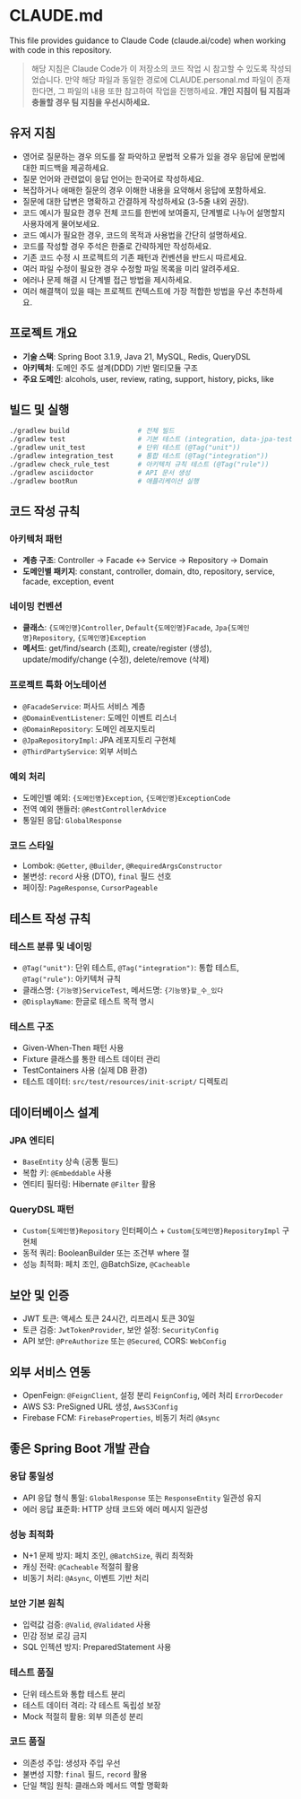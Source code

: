 # CLAUDE.md

This file provides guidance to Claude Code (claude.ai/code) when working with code in this repository.

> 해당 지침은 Claude Code가 이 저장소의 코드 작업 시 참고할 수 있도록 작성되었습니다.
> 만약 해당 파일과 동일한 경로에 CLAUDE.personal.md 파일이 존재한다면, 그 파일의 내용 또한 참고하여 작업을 진행하세요.
> **개인 지침이 팀 지침과 충돌할 경우 팀 지침을 우선시하세요.**

## 유저 지침

- 영어로 질문하는 경우 의도를 잘 파악하고 문법적 오류가 있을 경우 응답에 문법에 대한 피드백을 제공하세요.
- 질문 언어와 관련없이 응답 언어는 한국어로 작성하세요.
- 복잡하거나 애매한 질문의 경우 이해한 내용을 요약해서 응답에 포함하세요.
- 질문에 대한 답변은 명확하고 간결하게 작성하세요 (3-5줄 내외 권장).
- 코드 예시가 필요한 경우 전체 코드를 한번에 보여줄지, 단계별로 나누어 설명할지 사용자에게 물어보세요.
- 코드 예시가 필요한 경우, 코드의 목적과 사용법을 간단히 설명하세요.
- 코드를 작성할 경우 주석은 한줄로 간략하게만 작성하세요.
- 기존 코드 수정 시 프로젝트의 기존 패턴과 컨벤션을 반드시 따르세요.
- 여러 파일 수정이 필요한 경우 수정할 파일 목록을 미리 알려주세요.
- 에러나 문제 해결 시 단계별 접근 방법을 제시하세요.
- 여러 해결책이 있을 때는 프로젝트 컨텍스트에 가장 적합한 방법을 우선 추천하세요.

## 프로젝트 개요

- **기술 스택**: Spring Boot 3.1.9, Java 21, MySQL, Redis, QueryDSL
- **아키텍처**: 도메인 주도 설계(DDD) 기반 멀티모듈 구조
- **주요 도메인**: alcohols, user, review, rating, support, history, picks, like

## 빌드 및 실행

```bash
./gradlew build                 # 전체 빌드
./gradlew test                  # 기본 테스트 (integration, data-jpa-test 제외)
./gradlew unit_test             # 단위 테스트 (@Tag("unit"))
./gradlew integration_test      # 통합 테스트 (@Tag("integration"))
./gradlew check_rule_test       # 아키텍처 규칙 테스트 (@Tag("rule"))
./gradlew asciidoctor           # API 문서 생성
./gradlew bootRun               # 애플리케이션 실행
```

## 코드 작성 규칙

### 아키텍처 패턴

- **계층 구조**: Controller → Facade <-> Service → Repository → Domain
- **도메인별 패키지**: constant, controller, domain, dto, repository, service, facade, exception, event

### 네이밍 컨벤션

- **클래스**: `{도메인명}Controller`, `Default{도메인명}Facade`, `Jpa{도메인명}Repository`, `{도메인명}Exception`
- **메서드**: get/find/search (조회), create/register (생성), update/modify/change (수정), delete/remove (삭제)

### 프로젝트 특화 어노테이션

- `@FacadeService`: 퍼사드 서비스 계층
- `@DomainEventListener`: 도메인 이벤트 리스너
- `@DomainRepository`: 도메인 레포지토리
- `@JpaRepositoryImpl`: JPA 레포지토리 구현체
- `@ThirdPartyService`: 외부 서비스

### 예외 처리

- 도메인별 예외: `{도메인명}Exception`, `{도메인명}ExceptionCode`
- 전역 예외 핸들러: `@RestControllerAdvice`
- 통일된 응답: `GlobalResponse`

### 코드 스타일

- Lombok: `@Getter`, `@Builder`, `@RequiredArgsConstructor`
- 불변성: `record` 사용 (DTO), `final` 필드 선호
- 페이징: `PageResponse`, `CursorPageable`

## 테스트 작성 규칙

### 테스트 분류 및 네이밍

- `@Tag("unit")`: 단위 테스트, `@Tag("integration")`: 통합 테스트, `@Tag("rule")`: 아키텍처 규칙
- 클래스명: `{기능명}ServiceTest`, 메서드명: `{기능명}할_수_있다`
- `@DisplayName`: 한글로 테스트 목적 명시

### 테스트 구조

- Given-When-Then 패턴 사용
- Fixture 클래스를 통한 테스트 데이터 관리
- TestContainers 사용 (실제 DB 환경)
- 테스트 데이터: `src/test/resources/init-script/` 디렉토리

## 데이터베이스 설계

### JPA 엔티티

- `BaseEntity` 상속 (공통 필드)
- 복합 키: `@Embeddable` 사용
- 엔티티 필터링: Hibernate `@Filter` 활용

### QueryDSL 패턴

- `Custom{도메인명}Repository` 인터페이스 + `Custom{도메인명}RepositoryImpl` 구현체
- 동적 쿼리: BooleanBuilder 또는 조건부 where 절
- 성능 최적화: 페치 조인, @BatchSize, `@Cacheable`

## 보안 및 인증

- JWT 토큰: 액세스 토큰 24시간, 리프레시 토큰 30일
- 토큰 검증: `JwtTokenProvider`, 보안 설정: `SecurityConfig`
- API 보안: `@PreAuthorize` 또는 `@Secured`, CORS: `WebConfig`

## 외부 서비스 연동

- OpenFeign: `@FeignClient`, 설정 분리 `FeignConfig`, 에러 처리 `ErrorDecoder`
- AWS S3: PreSigned URL 생성, `AwsS3Config`
- Firebase FCM: `FirebaseProperties`, 비동기 처리 `@Async`

## 좋은 Spring Boot 개발 관습

### 응답 통일성

- API 응답 형식 통일: `GlobalResponse` 또는 `ResponseEntity` 일관성 유지
- 에러 응답 표준화: HTTP 상태 코드와 에러 메시지 일관성

### 성능 최적화

- N+1 문제 방지: 페치 조인, `@BatchSize`, 쿼리 최적화
- 캐싱 전략: `@Cacheable` 적절히 활용
- 비동기 처리: `@Async`, 이벤트 기반 처리

### 보안 기본 원칙

- 입력값 검증: `@Valid`, `@Validated` 사용
- 민감 정보 로깅 금지
- SQL 인젝션 방지: PreparedStatement 사용

### 테스트 품질

- 단위 테스트와 통합 테스트 분리
- 테스트 데이터 격리: 각 테스트 독립성 보장
- Mock 적절히 활용: 외부 의존성 분리

### 코드 품질

- 의존성 주입: 생성자 주입 우선
- 불변성 지향: `final` 필드, `record` 활용
- 단일 책임 원칙: 클래스와 메서드 역할 명확화
